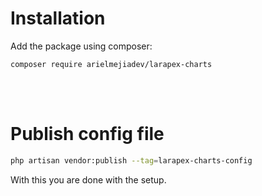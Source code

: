 # Installation

Add the package using composer:

```shell 
composer require arielmejiadev/larapex-charts
```

<br>
<br>


# Publish config file

```bash
php artisan vendor:publish --tag=larapex-charts-config
```

With this you are done with the setup.
